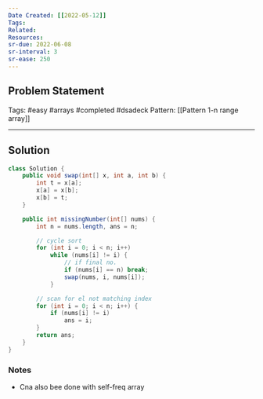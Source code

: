 ```yaml
---
Date Created: [[2022-05-12]]
Tags: 
Related: 
Resources: 
sr-due: 2022-06-08
sr-interval: 3
sr-ease: 250
---
```


## Problem Statement


Tags:  #easy #arrays #completed #dsadeck
Pattern: [[Pattern 1-n range array]]

---

## Solution
``` java
class Solution {
	public void swap(int[] x, int a, int b) {
		int t = x[a];
		x[a] = x[b];
		x[b] = t;
	}

	public int missingNumber(int[] nums) {
		int n = nums.length, ans = n;

		// cycle sort
		for (int i = 0; i < n; i++)
			while (nums[i] != i) {
				// if final no.
				if (nums[i] == n) break;
				swap(nums, i, nums[i]);
			}

		// scan for el not matching index
		for (int i = 0; i < n; i++) {
			if (nums[i] != i)
				ans = i;
		}
		return ans;
	}
}
```

### Notes
- Cna also bee done with self-freq array


